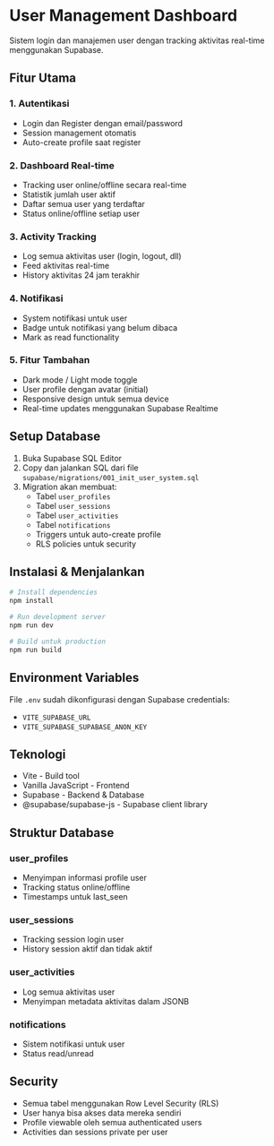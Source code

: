 # User Management Dashboard

Sistem login dan manajemen user dengan tracking aktivitas real-time menggunakan Supabase.

## Fitur Utama

### 1. Autentikasi
- Login dan Register dengan email/password
- Session management otomatis
- Auto-create profile saat register

### 2. Dashboard Real-time
- Tracking user online/offline secara real-time
- Statistik jumlah user aktif
- Daftar semua user yang terdaftar
- Status online/offline setiap user

### 3. Activity Tracking
- Log semua aktivitas user (login, logout, dll)
- Feed aktivitas real-time
- History aktivitas 24 jam terakhir

### 4. Notifikasi
- System notifikasi untuk user
- Badge untuk notifikasi yang belum dibaca
- Mark as read functionality

### 5. Fitur Tambahan
- Dark mode / Light mode toggle
- User profile dengan avatar (initial)
- Responsive design untuk semua device
- Real-time updates menggunakan Supabase Realtime

## Setup Database

1. Buka Supabase SQL Editor
2. Copy dan jalankan SQL dari file `supabase/migrations/001_init_user_system.sql`
3. Migration akan membuat:
   - Tabel `user_profiles`
   - Tabel `user_sessions`
   - Tabel `user_activities`
   - Tabel `notifications`
   - Triggers untuk auto-create profile
   - RLS policies untuk security

## Instalasi & Menjalankan

```bash
# Install dependencies
npm install

# Run development server
npm run dev

# Build untuk production
npm run build
```

## Environment Variables

File `.env` sudah dikonfigurasi dengan Supabase credentials:
- `VITE_SUPABASE_URL`
- `VITE_SUPABASE_SUPABASE_ANON_KEY`

## Teknologi

- Vite - Build tool
- Vanilla JavaScript - Frontend
- Supabase - Backend & Database
- @supabase/supabase-js - Supabase client library

## Struktur Database

### user_profiles
- Menyimpan informasi profile user
- Tracking status online/offline
- Timestamps untuk last_seen

### user_sessions
- Tracking session login user
- History session aktif dan tidak aktif

### user_activities
- Log semua aktivitas user
- Menyimpan metadata aktivitas dalam JSONB

### notifications
- Sistem notifikasi untuk user
- Status read/unread

## Security

- Semua tabel menggunakan Row Level Security (RLS)
- User hanya bisa akses data mereka sendiri
- Profile viewable oleh semua authenticated users
- Activities dan sessions private per user
